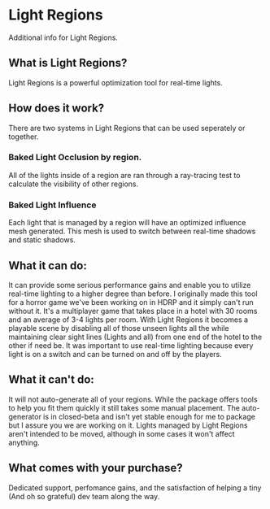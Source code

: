 # Light Regions
Additional info for Light Regions.

## What is Light Regions?

Light Regions is a powerful optimization tool for real-time lights.

## How does it work?

There are two systems in Light Regions that can be used seperately or together.

### Baked Light Occlusion by region.
All of the lights inside of a region are ran through a ray-tracing test to calculate the visibility of other regions.

### Baked Light Influence
Each light that is managed by a region will have an optimized influence mesh generated. This mesh is used to switch between real-time shadows and static shadows.

## What it can do:
It can provide some serious performance gains and enable you to utilize real-time lighting to a higher degree than before. I originally made this tool for a horror game we've been working on in HDRP and it simply can't run without it. It's a multiplayer game that takes place in a hotel with 30 rooms and an average of 3-4 lights per room. With Light Regions it becomes a playable scene by disabling all of those unseen lights all the while maintaining clear sight lines (Lights and all) from one end of the hotel to the other if need be. It was important to use real-time lighting because every light is on a switch and can be turned on and off by the players.

## What it can't do:
It will not auto-generate all of your regions. While the package offers tools to help you fit them quickly it still takes some manual placement. The auto-generator is in closed-beta and isn't yet stable enough for me to package but I assure you we are working on it.
Lights managed by Light Regions aren't intended to be moved, although in some cases it won't affect anything.

## What comes with your purchase?
Dedicated support, perfomance gains, and the satisfaction of helping a tiny (And oh so grateful) dev team along the way.
